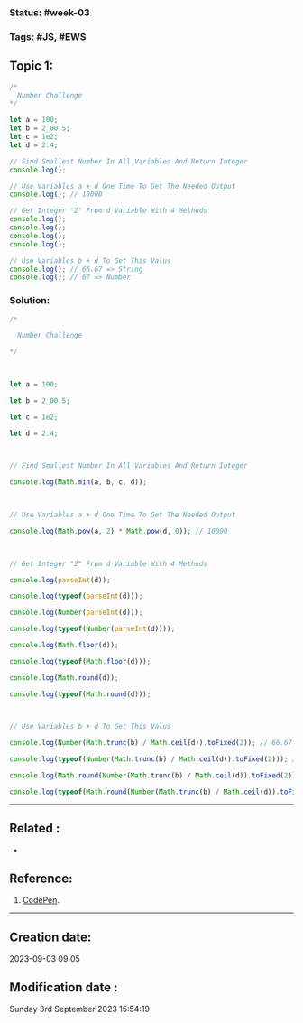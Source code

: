 
### Status: #week-03 

### Tags: #JS, #EWS 

## Topic 1: 


```javascript
/*
  Number Challenge
*/

let a = 100;
let b = 2_00.5;
let c = 1e2;
let d = 2.4;

// Find Smallest Number In All Variables And Return Integer
console.log();

// Use Variables a + d One Time To Get The Needed Output
console.log(); // 10000

// Get Integer "2" From d Variable With 4 Methods
console.log();
console.log();
console.log();
console.log();

// Use Variables b + d To Get This Valus
console.log(); // 66.67 => String
console.log(); // 67 => Number
````


### Solution:

```javascript
/*

  Number Challenge

*/

  

let a = 100;

let b = 2_00.5;

let c = 1e2;

let d = 2.4;

  

// Find Smallest Number In All Variables And Return Integer

console.log(Math.min(a, b, c, d));

  

// Use Variables a + d One Time To Get The Needed Output

console.log(Math.pow(a, 2) * Math.pow(d, 0)); // 10000

  

// Get Integer "2" From d Variable With 4 Methods

console.log(parseInt(d));

console.log(typeof(parseInt(d)));

console.log(Number(parseInt(d)));

console.log(typeof(Number(parseInt(d))));

console.log(Math.floor(d));

console.log(typeof(Math.floor(d)));

console.log(Math.round(d));

console.log(typeof(Math.round(d)));

  

// Use Variables b + d To Get This Valus

console.log(Number(Math.trunc(b) / Math.ceil(d)).toFixed(2)); // 66.67 => String

console.log(typeof(Number(Math.trunc(b) / Math.ceil(d)).toFixed(2))); // 66.67 => String

console.log(Math.round(Number(Math.trunc(b) / Math.ceil(d)).toFixed(2))); // 67 => Number

console.log(typeof(Math.round(Number(Math.trunc(b) / Math.ceil(d)).toFixed(2)))); // 67 => Number
```



______________________________________________________________________


## Related : 

- 

## Reference: 

1.  [CodePen](https://codepen.io/Fahad-Mohamed/pen/PoLqpQB).


---

  ## Creation date: 
  
  2023-09-03 09:05 
  
  
   ## Modification date :
   
   Sunday 3rd September 2023 15:54:19